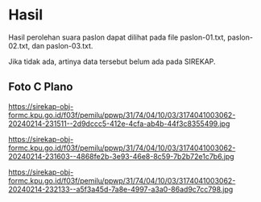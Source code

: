 # Hasil

Hasil perolehan suara paslon dapat dilihat pada file paslon-01.txt, paslon-02.txt, dan paslon-03.txt.

Jika tidak ada, artinya data tersebut belum ada pada SIREKAP.

## Foto C Plano

https://sirekap-obj-formc.kpu.go.id/f03f/pemilu/ppwp/31/74/04/10/03/3174041003062-20240214-231511--2d9dccc5-412e-4cfa-ab4b-44f3c8355499.jpg

https://sirekap-obj-formc.kpu.go.id/f03f/pemilu/ppwp/31/74/04/10/03/3174041003062-20240214-231603--4868fe2b-3e93-46e8-8c59-7b2b72e1c7b6.jpg

https://sirekap-obj-formc.kpu.go.id/f03f/pemilu/ppwp/31/74/04/10/03/3174041003062-20240214-232133--a5f3a45d-7a8e-4997-a3a0-86ad9c7cc798.jpg
